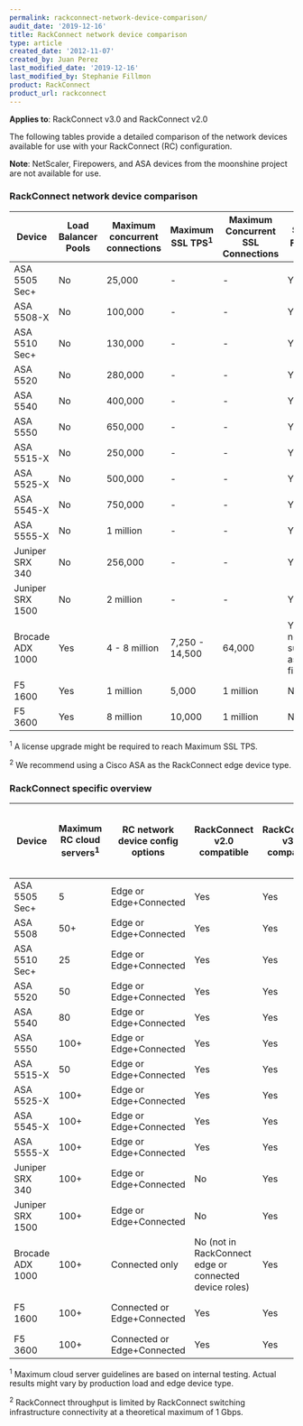 ```yaml
---
permalink: rackconnect-network-device-comparison/
audit_date: '2019-12-16'
title: RackConnect network device comparison
type: article
created_date: '2012-11-07'
created_by: Juan Perez
last_modified_date: '2019-12-16'
last_modified_by: Stephanie Fillmon
product: RackConnect
product_url: rackconnect
---
```


**Applies to**: RackConnect v3.0 and RackConnect v2.0

The following tables provide a detailed comparison of the network devices available for use with your RackConnect (RC) configuration.

**Note**: NetScaler, Firepowers, and ASA devices from the moonshine project
are not available for use.

### RackConnect network device comparison

Device | Load Balancer Pools | Maximum concurrent connections | Maximum SSL TPS<sup>1</sup> | Maximum Concurrent SSL Connections | Stateful Firewall<sup>2</sup> | VPN Tunneling | High Availability Option
--- | --- | --- | --- | --- | --- | --- | ---
ASA 5505 Sec+ | No | 25,000 | - | - | Yes | Yes | Yes
ASA 5508-X | No | 100,000 | - | - | Yes | Yes | Yes
ASA 5510 Sec+ | No | 130,000 | - | - | Yes | Yes | Yes
ASA 5520 | No | 280,000 | - | - | Yes | Yes | Yes
ASA 5540 | No | 400,000 | - | - | Yes | Yes | Yes
ASA 5550 | No | 650,000 | - | - | Yes | Yes | Yes
ASA 5515-X | No | 250,000 | - | - | Yes | Yes | Yes
ASA 5525-X | No | 500,000 | - | - | Yes | Yes | Yes
ASA 5545-X | No | 750,000 | - | - | Yes | Yes | Yes
ASA 5555-X | No | 1 million | - | - | Yes | Yes | Yes
Juniper SRX 340 | No | 256,000 | - | - | Yes | Yes | Yes
Juniper SRX 1500 | No | 2 million | - | - | Yes | Yes | Yes
Brocade ADX 1000 | Yes | 4 - 8 million | 7,250 - 14,500 | 64,000 | Yes (but not supported as a firewall) | No | Yes
F5 1600 | Yes | 1 million | 5,000 | 1 million | No | No | Yes
F5 3600 | Yes | 8 million | 10,000 | 1 million | No | No | Yes

<sup>1</sup> A license upgrade might be required to reach Maximum SSL TPS.

<sup>2</sup> We recommend using a Cisco ASA as the RackConnect edge device type.

### RackConnect specific overview

Device | Maximum RC cloud servers<sup>1</sup> | RC network device config options | RackConnect v2.0 compatible | RackConnect v3.0 compatible | Maximum throughput<sup>2</sup> <br /> (Cloud<->Dedicated) <br /> (Cloud<->Internet)
--- | --- | --- | --- | --- | ---
ASA 5505 Sec+ | 5 | Edge or Edge+Connected | Yes | Yes | 150 Mbps
ASA 5508 | 50+ | Edge or Edge+Connected | Yes | Yes | 500 Mbps
ASA 5510 Sec+ | 25 | Edge or Edge+Connected | Yes | Yes | 300 Mbps
ASA 5520 | 50 | Edge or Edge+Connected | Yes | Yes | 450 Mbps
ASA 5540 | 80 | Edge or Edge+Connected | Yes | Yes | 650 Mbps
ASA 5550 | 100+ | Edge or Edge+Connected | Yes | Yes | 1 Gbps
ASA 5515-X | 50 | Edge or Edge+Connected | Yes | Yes | 1.2 Gbps
ASA 5525-X | 100+ | Edge or Edge+Connected | Yes | Yes | 2 Gbps
ASA 5545-X | 100+ | Edge or Edge+Connected | Yes | Yes | 3 Gbps
ASA 5555-X | 100+ | Edge or Edge+Connected | Yes | Yes | 4 Gbps
Juniper SRX 340 | 100+ | Edge or Edge+Connected | No | Yes | 1 Gbps
Juniper SRX 1500 | 100+ | Edge or Edge+Connected | No | Yes | 5 Gbps
Brocade ADX 1000 |  100+ | Connected only | No (not in RackConnect edge or connected device roles)	| Yes	|  2-9 Gbps
F5 1600 | 100+ | Connected or Edge+Connected | Yes | Yes | In: 500 Mbps <br /> Out: 500 Mbps
F5 3600 | 100+ | Connected or Edge+Connected | Yes | Yes | In: 1 Gbps <br /> Out: 1 Gbps

<sup>1</sup> Maximum cloud server guidelines are based on internal testing. Actual results might vary by production load and edge device type.

<sup>2</sup> RackConnect throughput is limited by RackConnect switching infrastructure connectivity at a theoretical maximum of 1 Gbps.
